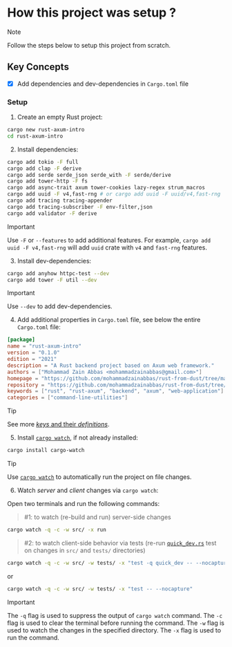 # How this project was setup ?

> [!NOTE]
> Follow the steps below to setup this project from scratch.

## Key Concepts

- [x] Add dependencies and dev-dependencies in `Cargo.toml` file


### Setup

1. Create an empty Rust project:

```bash
cargo new rust-axum-intro
cd rust-axum-intro
```

2. Install dependencies:

```bash
cargo add tokio -F full
cargo add clap -F derive
cargo add serde serde_json serde_with -F serde/derive
cargo add tower-http -F fs
cargo add async-trait axum tower-cookies lazy-regex strum_macros
cargo add uuid -F v4,fast-rng # or cargo add uuid -F uuid/v4,fast-rng
cargo add tracing tracing-appender
cargo add tracing-subscriber -F env-filter,json
cargo add validator -F derive
```

> [!IMPORTANT]
> Use `-F` or `--features` to add additional features. For example, `cargo add uuid -F v4,fast-rng` will add `uuid` crate with `v4` and `fast-rng` features.

3. Install dev-dependencies:

```bash
cargo add anyhow httpc-test --dev
cargo add tower -F util --dev
```

> [!IMPORTANT]
> Use `--dev` to add dev-dependencies.

4. Add additional properties in `Cargo.toml` file, see below the entire `Cargo.toml` file:

```toml
[package]
name = "rust-axum-intro"
version = "0.1.0"
edition = "2021"
description = "A Rust backend project based on Axum web framework."
authors = ["Mohammad Zain Abbas <mohammadzainabbas@gmail.com>"]
homepage = "https://github.com/mohammadzainabbas/rust-from-dust/tree/main/rust-axum-intro"
repository = "https://github.com/mohammadzainabbas/rust-from-dust/tree/main/rust-axum-intro"
keywords = ["rust", "rust-axum", "backend", "axum", "web-application"]
categories = ["command-line-utilities"]
```
> [!TIP]
> See more [_keys_ and their _definitions_](https://doc.rust-lang.org/cargo/reference/manifest.html).

5. Install [`cargo watch`](https://crates.io/crates/cargo-watch), if not already installed:

```bash
cargo install cargo-watch
```

> [!TIP]
> Use [`cargo watch`](https://crates.io/crates/cargo-watch) to automatically run the project on file changes.

6. Watch _server_ and _client_ changes via `cargo watch`:

Open two terminals and run the following commands:

> #1: to watch (re-build and run) server-side changes
```bash
cargo watch -q -c -w src/ -x run
```

> #2: to watch client-side behavior via tests (re-run [`quick_dev.rs`](https://github.com/mohammadzainabbas/rust-from-dust/blob/main/rust-axum-intro/tests/quick_dev.rs) test on changes in `src/` and `tests/` directories)
```bash
cargo watch -q -c -w src/ -w tests/ -x "test -q quick_dev -- --nocapture"
```
or
```bash
cargo watch -q -c -w src/ -w tests/ -x "test -- --nocapture"
```

> [!IMPORTANT]
> The `-q` flag is used to suppress the output of `cargo watch` command. The `-c` flag is used to clear the terminal before running the command. The `-w` flag is used to watch the changes in the specified directory. The `-x` flag is used to run the command.